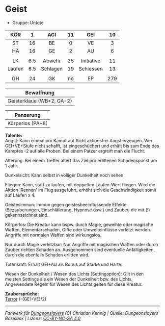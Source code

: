 # Geist  
- Gruppe: Untote  

| KÖR | 1 | AGI | 11 | GEI | 10 |
| :-: | :-: | :-: | :-: | :-: | :-: |
| ST | 16 | BE | 0 | VE | 3 |
| HÄ | 16 | GE | 2 | AU | 6 |
|  |
| LK | 6.5 | Abwehr | 25 | Initiative | 11 |
| Laufen | 6.5 | Schlagen | 19 | Schiessen | 13 |
|  |
| GH | 24 | GK | no | EP | 279 |

| Bewaffnung |
| --- |
| Geisterklaue (WB+2, GA-2) |


| Panzerung |
| --- |
| Körperlos (PA+8) |


**Talente:**  
Angst: Kann einmal pro Kampf auf Sicht aktionsfrei Angst erzeugen. Wer GEI+VE+Stufe nicht schafft, ist eingeschüchert und erhält bis zum Ende des Kampfes -2 auf alle Proben. Bei einem Patzer ergreift man die Flucht.

Alterung: Bei einem Treffer altert das Ziel pro erlittenen Schadenspunkt um 1 Jahr.

Dunkelsicht: Kann selbst in völliger Dunkelheit noch sehen.

Fliegen: Kann, statt zu laufen, mit doppelten Laufen-Wert fliegen. Wird die Aktion 'Rennen' im Flug ausgeführt, erhöht sich die Geschwindigkeit somit auf Laufen x 4.

Geistesimmun: Immun gegen geistesbeeinflussende Effekte (Bezauberungen, Einschläferung, Hypnose usw.) und Zauber, die mit (!) gekennzeichnet sind.

Körperlos: Die Kreatur kann bspw. durch Magie, geweihte oder magische Waffen, Elementarschaden, Gifte oder Umwelteinflüsse verletzt werden. Angriffe mit normalen Waffen sind wirkungslos.

Nur durch Magie verletzbar: Nur Angriffe mit magischen Waffen oder durch Zauber richten Schaden an. Ausgenommen sind eventuelle Anfälligkeiten, durch die ebenfalls Schaden erlitten wird.

Totenkraft: Erhält GEI+AU als Bonus auf Stärke und Härte.

Wesen der Dunkelheit / Wesen des Lichts (Settingoption): Gilt in den meisten Settings als ein Wesen der Dunkelheit bzw. des Lichts. Angewendete Regeln für Wesen des Lichts gelten für diese Kreatur.


**Zaubersprüche:**  
[Terror](/grw/zauber/terror.md) (-(GEI+VE)/2)




___
*Fanwerk für [Dungeonslayers](https://www.dungeonslayers.net/) (C) Christian Kennig | Quelle: Dungeonslayers Basisbox | Lizenz: [CC-BY-NC-SA 4.0](https://creativecommons.org/licenses/by-nc-sa/4.0/deed.de)*